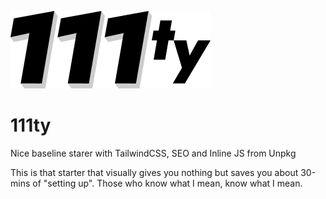 ![111ty Logo](/111ty-logo.png)

# 111ty

Nice baseline starer with TailwindCSS, SEO and Inline JS from Unpkg

This is that starter that visually gives you nothing but saves you about 30-mins of "setting up". Those who know what I mean, know what I mean.
